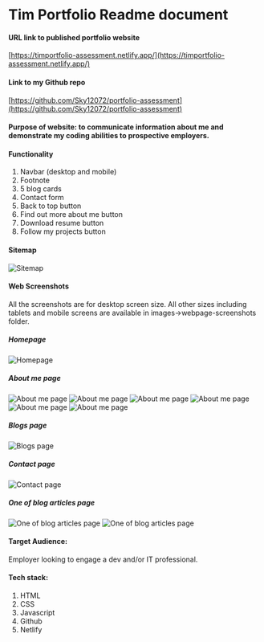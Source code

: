 
# **Tim Portfolio Readme document**

#### **URL link to published portfolio website**
[https://timportfolio-assessment.netlify.app/](https://timportfolio-assessment.netlify.app/)

#### **Link to my Github repo**
[https://github.com/Sky12072/portfolio-assessment](https://github.com/Sky12072/portfolio-assessment)

#### **Purpose of website:** to communicate information about me and demonstrate my coding abilities to prospective employers. 

#### **Functionality**
1. Navbar (desktop and mobile)
2. Footnote
3. 5 blog cards
4. Contact form
5. Back to top button
6. Find out more about me button
7. Download resume button
8. Follow my projects button

#### **Sitemap**

![Sitemap](images/sitemap.png)

#### **Web Screenshots**
All the screenshots are for desktop screen size. All other sizes including tablets and mobile screens are available in images->webpage-screenshots folder.


##### Homepage
![Homepage](images/webpage-screenshots/desktop/homepage.png)

##### About me page
![About me page](images/webpage-screenshots/desktop/aboutmepage1.png)
![About me page](images/webpage-screenshots/desktop/aboutmepage2.png)
![About me page](images/webpage-screenshots/desktop/aboutmepage3.png)
![About me page](images/webpage-screenshots/desktop/aboutmepage4.png)
![About me page](images/webpage-screenshots/desktop/aboutmepage5.png)
![About me page](images/webpage-screenshots/desktop/aboutmepage6.png)

##### Blogs page
![Blogs page](images/webpage-screenshots/desktop/blogspage.png)

##### Contact page
![Contact page](images/webpage-screenshots/desktop/contactpage.png)

##### One of blog articles page
![One of blog articles page](images/webpage-screenshots/desktop/blog-articlepage1.png)
![One of blog articles page](images/webpage-screenshots/desktop/blog-articlepage2.png)


#### **Target Audience:**
Employer looking to engage a dev and/or IT professional. 

#### **Tech stack:**
1. HTML
2. CSS
3. Javascript
4. Github
5. Netlify